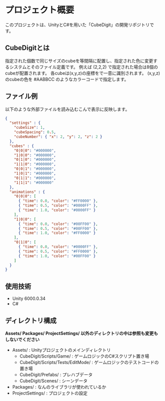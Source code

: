 # プロジェクト概要
このプロジェクトは、UnityとC#を用いた「CubeDigit」の開発リポジトリです。

## CubeDigitとは
指定された個数で同じサイズのcubeを等間隔に配置し、指定された色に変更するシステムとそのファイル定義です。
例えば (2,2,2) で指定された場合は8個のcubeが配置されます。
各cubeは(x,y,z)の座標をで一意に識別されます。
(x,y,z)のcubeの色を #AABBCC のようなカラーコードで指定します。

## ファイル例
以下のような外部ファイルを読み込むこんで表示に反映します。
```json
{
  "settings" : {
    "cubeSize": 1,
    "cubeSpacing": 0.5,
    "cubeNumber": { "x": 2, "y": 2, "z": 2 }
  },
  "cubes" : {
    "0|0|0": "#000000",
    "1|0|0": "#000000",
    "0|1|0": "#000000",
    "1|1|0": "#000000",
    "0|0|1": "#000000",
    "1|0|1": "#000000",
    "0|1|1": "#000000",
    "1|1|1": "#000000"
  },
  "animations" : {
    "0|0|0": [
      { "time": 0.0, "color": "#FF0000" },
      { "time": 0.5, "color": "#0000FF" },
      { "time": 1.0, "color": "#0000FF" }
    ],
    "1|0|0": [
      { "time": 0.0, "color": "#00FF00" },
      { "time": 0.5, "color": "#00FF00" },
      { "time": 1.0, "color": "#FF0000" }
    ],
    "0|1|0": [
      { "time": 0.0, "color": "#0000FF" },
      { "time": 0.5, "color": "#FF0000" },
      { "time": 1.0, "color": "#00FF00" }
    ]
  }
}
```

## 使用技術
- Unity 6000.0.34
- C#

## ディレクトリ構成
**Assets/ Packages/ ProjectSettings/ 以外のディレクトリの中は参照も変更もしないでください**
- Assets/ : Unityプロジェクトのメインディレクトリ
  - CubeDigit/Scripts/Game/ : ゲームロジックのC#スクリプト置き場
  - CubeDigit/Scripts/Tests/EditMode/ : ゲームロジックのテストコードの置き場
  - CubeDigit/Prefabs/ : プレハブデータ
  - CubeDigit/Scenes/ : シーンデータ
- Packages/ : なんのライブラリが使われているか
- ProjectSettings/ : プロジェクトの設定
